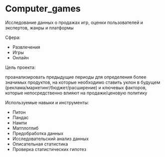 # Computer_games
Исследование данных о продажах игр, оценки пользователей и экспертов, жанры и платформы

Сфера:

- Развлечения
- Игры
- Онлайн

Цель проекта:

проанализировать предыдущие периоды для определения более значимых продуктов, на которые необходимо ставить уклон в будущем (реклама/маркетинг/бюджет/расширение) и ключевых факторов, которые непосредственно влияют на продажи/ценовую политику

Используемые навыки и инструменты:

- Питон
- Пандас
- Нампи
- Матплотлиб
- Предобработка данных
- Исследовательский анализ данных
- Описательная статистика
- Проверка статистических гипотез
